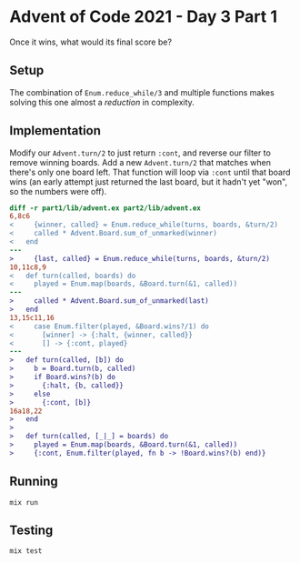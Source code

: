 # Advent of Code 2021 - Day 3 Part 1

Once it wins, what would its final score be?

## Setup

The combination of `Enum.reduce_while/3` and multiple functions makes solving
this one almost a _reduction_ in complexity.

## Implementation

Modify our `Advent.turn/2` to just return `:cont`, and reverse our filter to
remove winning boards. Add a new `Advent.turn/2` that matches when there's only
one board left. That function will loop via `:cont` until that board wins (an
early attempt just returned the last board, but it hadn't yet "won", so the
numbers were off).

```diff
diff -r part1/lib/advent.ex part2/lib/advent.ex
6,8c6
<     {winner, called} = Enum.reduce_while(turns, boards, &turn/2)
<     called * Advent.Board.sum_of_unmarked(winner)
<   end
---
>     {last, called} = Enum.reduce_while(turns, boards, &turn/2)
10,11c8,9
<   def turn(called, boards) do
<     played = Enum.map(boards, &Board.turn(&1, called))
---
>     called * Advent.Board.sum_of_unmarked(last)
>   end
13,15c11,16
<     case Enum.filter(played, &Board.wins?/1) do
<       [winner] -> {:halt, {winner, called}}
<       [] -> {:cont, played}
---
>   def turn(called, [b]) do
>     b = Board.turn(b, called)
>     if Board.wins?(b) do
>       {:halt, {b, called}}
>     else
>       {:cont, [b]}
16a18,22
>   end
>
>   def turn(called, [_|_] = boards) do
>     played = Enum.map(boards, &Board.turn(&1, called))
>     {:cont, Enum.filter(played, fn b -> !Board.wins?(b) end)}
```

## Running

`mix run`

## Testing

`mix test`